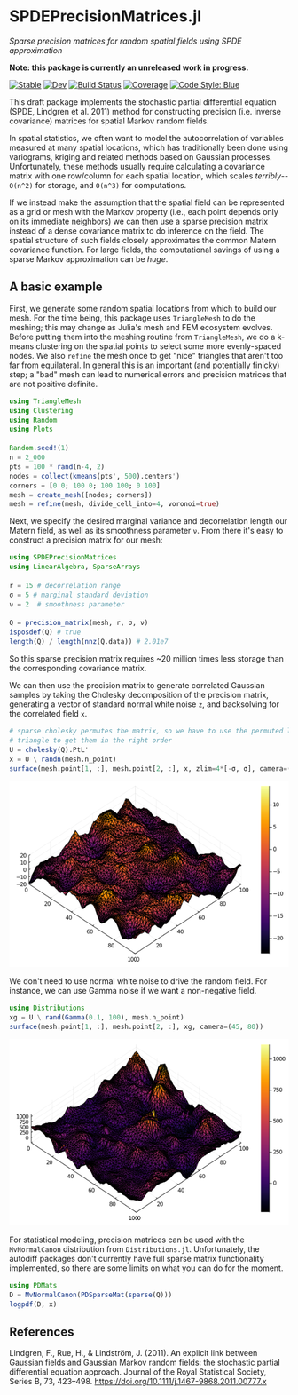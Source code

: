 # SPDEPrecisionMatrices.jl

*Sparse precision matrices for random spatial fields using SPDE approximation*

**Note: this package is currently an unreleased work in progress.**

[![Stable](https://img.shields.io/badge/docs-stable-blue.svg)](https://eloceanografo.github.io/SPDEPrecisionMatrices.jl/stable)
[![Dev](https://img.shields.io/badge/docs-dev-blue.svg)](https://eloceanografo.github.io/SPDEPrecisionMatrices.jl/dev)
[![Build Status](https://github.com/eloceanografo/SPDEPrecisionMatrices.jl/workflows/CI/badge.svg)](https://github.com/eloceanografo/SPDEPrecisionMatrices.jl/actions)
[![Coverage](https://codecov.io/gh/eloceanografo/SPDEPrecisionMatrices.jl/branch/master/graph/badge.svg)](https://codecov.io/gh/eloceanografo/SPDEPrecisionMatrices.jl)
[![Code Style: Blue](https://img.shields.io/badge/code%20style-blue-4495d1.svg)](https://github.com/invenia/BlueStyle)

This draft package implements the stochastic partial differential equation (SPDE, Lindgren et al. 2011) method for constructing precision (i.e. inverse covariance) matrices for spatial Markov random fields.

In spatial statistics, we often want to model the autocorrelation of variables measured at many spatial locations, which has traditionally been done using  variograms, kriging and related methods based on Gaussian processes. Unfortunately, these methods usually require calculating a covariance matrix with one row/column for each spatial location, which scales *terribly*--`O(n^2)` for storage, and `O(n^3)` for computations.

If we instead make the assumption that the spatial field can be represented as a
grid or mesh with the Markov property (i.e., each point depends only on its immediate neighbors) we can then use a sparse precision matrix instead of a dense covariance matrix to do inference on the field.  The spatial structure of such fields closely approximates the common Matern covariance function.  For large fields, the computational savings of using a sparse Markov approximation can be *huge*.

## A basic example

First, we generate some random spatial locations from which to build our mesh. For the time being, this package uses `TriangleMesh` to do the meshing; this may change as Julia's mesh and FEM ecosystem evolves. Before putting them into the meshing routine from `TriangleMesh`, we do a k-means clustering on the spatial points to select some more evenly-spaced nodes.  We also `refine` the mesh once to get "nice" triangles that aren't too far from equilateral.  In general this is an important (and potentially finicky) step; a "bad" mesh can lead to numerical errors and precision matrices that are not positive definite.

```julia
using TriangleMesh
using Clustering
using Random
using Plots

Random.seed!(1)
n = 2_000
pts = 100 * rand(n-4, 2)
nodes = collect(kmeans(pts', 500).centers')
corners = [0 0; 100 0; 100 100; 0 100]
mesh = create_mesh([nodes; corners])
mesh = refine(mesh, divide_cell_into=4, voronoi=true)
```
Next, we specify the desired marginal variance and decorrelation length our Matern field, as well as its smoothness parameter `ν`.  From there it's easy to construct a precision matrix for our mesh:

```julia
using SPDEPrecisionMatrices
using LinearAlgebra, SparseArrays

r = 15 # decorrelation range
σ = 5 # marginal standard deviation
ν = 2  # smoothness parameter

Q = precision_matrix(mesh, r, σ, ν)
isposdef(Q) # true
length(Q) / length(nnz(Q.data)) # 2.01e7
```
So this sparse precision matrix requires ~20 million times less storage than the corresponding covariance matrix.

We can then use the precision matrix to generate correlated Gaussian samples
by taking the Cholesky decomposition of the precision matrix, generating a vector of standard normal white noise `z`, and backsolving for the correlated field `x`.

```julia
# sparse cholesky permutes the matrix, so we have to use the permuted lower
# triangle to get them in the right order
U = cholesky(Q).PtL'
x = U \ randn(mesh.n_point)
surface(mesh.point[1, :], mesh.point[2, :], x, zlim=4*[-σ, σ], camera=(45, 80))
```

![Random Gaussian Markov random field](docs/src/img/Gaussian_MRF.png)

We don't need to use normal white noise to drive the random field.  For instance, we can use Gamma noise if we want a non-negative field.

```julia
using Distributions
xg = U \ rand(Gamma(0.1, 100), mesh.n_point)
surface(mesh.point[1, :], mesh.point[2, :], xg, camera=(45, 80))
```

![Random Gamma Markov random field](docs/src/img/Gamma_MRF.png)


For statistical modeling, precision matrices can be used with the `MvNormalCanon` distribution from `Distributions.jl`.  Unfortunately, the autodiff packages don't currently have full sparse matrix functionality implemented, so there are some limits on what you can do for the moment.

```julia
using PDMats
D = MvNormalCanon(PDSparseMat(sparse(Q)))
logpdf(D, x)
```

## References

Lindgren, F., Rue, H., & Lindström, J. (2011). An explicit link between Gaussian fields and Gaussian Markov random fields: the stochastic partial differential equation approach. Journal of the Royal Statistical Society, Series B, 73, 423–498. https://doi.org/10.1111/j.1467-9868.2011.00777.x
